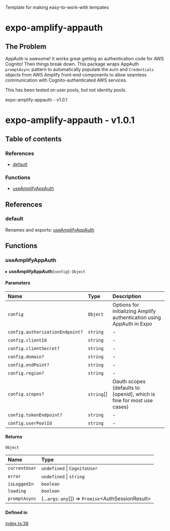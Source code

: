 
<a name="readmemd"></a>

Template for making easy-to-work-with tempates

# expo-amplify-appauth

## The Problem

AppAuth is awesome! It works great getting an authentication code for AWS Cognito! Then things break down. This package wraps AppAuth `promptAsync` pattern to automatically populate the `Auth` and `Credentials` objects from AWS Amplify front-end components to allow seamless communication with Cognito-authenticated AWS services.

This has been tested on user pools, but not identity pools. 



<a name="_librarymd"></a>

expo-amplify-appauth - v1.0.1

# expo-amplify-appauth - v1.0.1

## Table of contents

### References

- [default](#default)

### Functions

- [useAmplifyAppAuth](#useamplifyappauth)

## References

### default

Renames and exports: [useAmplifyAppAuth](#useamplifyappauth)

## Functions

### useAmplifyAppAuth

▸ **useAmplifyAppAuth**(`config`): `Object`

#### Parameters

| Name | Type | Description |
| :------ | :------ | :------ |
| `config` | `Object` | Options for initializing Amplify authentication using AppAuth in Expo |
| `config.authorizationEndpoint?` | `string` | - |
| `config.clientId` | `string` | - |
| `config.clientSecret?` | `string` | - |
| `config.domain?` | `string` | - |
| `config.endPoint?` | `string` | - |
| `config.region?` | `string` | - |
| `config.scopes?` | `string`[] | Oauth scopes (defaults to [openid], which is fine for most use cases) |
| `config.tokenEndpoint?` | `string` | - |
| `config.userPoolId` | `string` | - |

#### Returns

`Object`

| Name | Type |
| :------ | :------ |
| `currentUser` | `undefined` \| `CognitoUser` |
| `error` | `undefined` \| `string` |
| `isLoggedIn` | `boolean` |
| `loading` | `boolean` |
| `promptAsync` | (...`args`: `any`[]) => `Promise`<AuthSessionResult\> |

#### Defined in

[index.ts:38](https://github.com/rhdeck/expo-amplify-appauth/blob/643b9f4/src/index.ts#L38)

